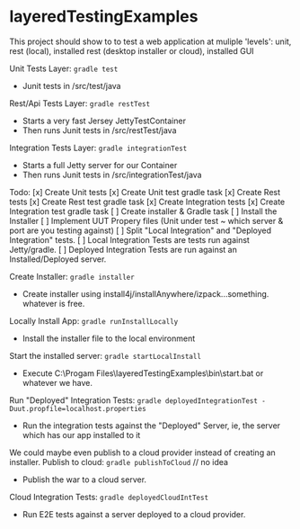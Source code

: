 # layeredTestingExamples
This project should show to to test a web application at muliple 'levels': unit, rest (local), installed rest (desktop installer or cloud), installed GUI

Unit Tests Layer: `gradle test`
- Junit tests in /src/test/java

Rest/Api Tests Layer: `gradle restTest`
- Starts a very fast Jersey JettyTestContainer
- Then runs Junit tests in /src/restTest/java

Integration Tests Layer: `gradle integrationTest`
- Starts a full Jetty server for our Container
- Then runs Junit tests in /src/integrationTest/java

Todo:
[x] Create Unit tests
[x] Create Unit test gradle task
[x] Create Rest tests
[x] Create Rest test gradle task
[x] Create Integration tests
[x] Create Integration test gradle task
[ ] Create installer & Gradle task
[ ] Install the Installer
[ ] Implement UUT Propery files (Unit under test ~ which server & port are you testing against)
[ ] Split "Local Integration" and "Deployed Integration" tests.
[ ] Local Integration Tests are tests run against Jetty/gradle.
[ ] Deployed Integration Tests are run against an Installed/Deployed server.

Create Installer: `gradle installer`
- Create installer using install4j/installAnywhere/izpack...something.  whatever is free.

Locally Install App: `gradle runInstallLocally`
- Install the installer file to the local environment

Start the installed server: `gradle startLocalInstall`
- Execute C:\Progam Files\layeredTestingExamples\bin\start.bat or whatever we have.

Run "Deployed" Integration Tests: `gradle deployedIntegrationTest -Duut.propfile=localhost.properties`
- Run the integration tests against the "Deployed" Server, ie, the server which has our app installed to it

We could maybe even publish to a cloud provider instead of creating an installer.
Publish to cloud: `gradle publishToCloud` // no idea
- Publish the war to a cloud server.

Cloud Integration Tests: `gradle deployedCloudIntTest`
- Run E2E tests against a server deployed to a cloud provider.
